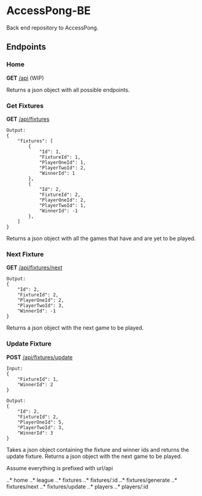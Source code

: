 # AccessPong-BE
Back end repository to AccessPong.

## Endpoints

### Home

**GET** [/api](/api) (WIP)

Returns a json object with all possible endpoints.

### Get Fixtures

**GET** [/api/fixtures](/api/fixtures)

```
Output:
{
    "fixtures": [
        {
            "Id": 1,
            "FixtureId": 1,
            "PlayerOneId": 1,
            "PlayerTwoId": 2,
            "WinnerId": 1
        },
        {
            "Id": 2,
            "FixtureId": 2,
            "PlayerOneId": 2,
            "PlayerTwoId": 1,
            "WinnerId": -1
        },
    ]
}
```

Returns a json object with all the games that have and are yet to be played.

### Next Fixture

**GET** [/api/fixtures/next](/api/fixtures/next)

```
Output:
{
    "Id": 2,
    "FixtureId": 2,
    "PlayerOneId": 2,
    "PlayerTwoId": 3,
    "WinnerId": -1
}
```

Returns a json object with the next game to be played.

### Update Fixture

**POST** [/api/fixtures/update](/api/fixtures/update)

```
Input:
{
    "FixtureId": 1,
    "WinnerId": 2
}

Output:
{
    "Id": 2,
    "FixtureId": 2,
    "PlayerOneId": 5,
    "PlayerTwoId": 3,
    "WinnerId": 3
}
```

Takes a json object containing the fixture and winner ids and returns the update fixture. Returns a json object with the next game to be played.

Assume everything is prefixed with url/api

..* home
..* league
..* fixtures
..* fixtures/:id
..* fixtures/generate
..* fixtures/next
..* fixtures/update
..* players
..* players/:id